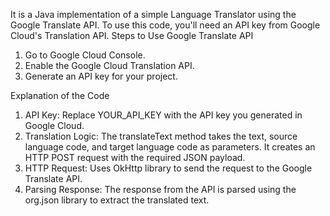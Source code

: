 It is a Java implementation of a simple Language Translator using the Google Translate API. To use this code, you'll need an API key from Google Cloud's Translation API.
Steps to Use Google Translate API
1. Go to Google Cloud Console.
2. Enable the Google Cloud Translation API.
3. Generate an API key for your project.

Explanation of the Code
1. API Key:
Replace YOUR_API_KEY with the API key you generated in Google Cloud.
2. Translation Logic:
The translateText method takes the text, source language code, and target language code as parameters.
It creates an HTTP POST request with the required JSON payload.
3. HTTP Request:
Uses OkHttp library to send the request to the Google Translate API.
4. Parsing Response:
The response from the API is parsed using the org.json library to extract the translated text.
